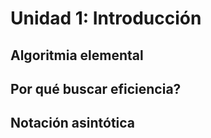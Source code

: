 # Unidad 1: Introducción

## Algoritmia elemental

## Por qué buscar eficiencia?

## Notación asintótica
